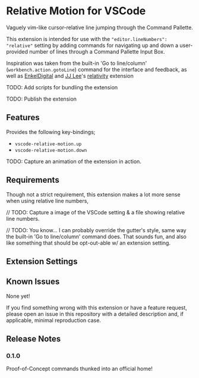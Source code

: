 # Relative Motion for VSCode

Vaguely vim-like cursor-relative line jumping through the Command Pallette.

This extension is intended for use with the `"editor.lineNumbers": "relative"` setting by adding commands for navigating up and down a user-provided number of lines through a Command Pallette Input Box.

Inspiration was taken from the built-in 'Go to line/column' (`workbench.action.gotoLine`) command for the interface and feedback, as well as [EnkelDigital] and [JJ Lee]'s [relativity] extension

[EnkelDigital]: https://github.com/Enkel-Digital/
[JJ Lee]: https://github.com/Jaimeloeuf
[relativity]: https://marketplace.visualstudio.com/items?itemName=EnkelDigital.relativity

TODO: Add scripts for bundling the extension

TODO: Publish the extension

## Features

Provides the following key-bindings;
- `vscode-relative-motion.up`
- `vscode-relative-motion.down`

TODO: Capture an animation of the extension in action.

<!-- \!\[feature X\]\(images/feature-x.png\) -->

## Requirements

Though not a strict requirement, this extension makes a lot more sense when using relative line numbers,

// TODO: Capture a image of the VSCode setting & a file showing relative line numbers.

// TODO: You know... I can probably override the gutter's style, same way the built-in 'Go to line/column' command does. That sounds fun, and also like something that should be opt-out-able w/ an extension setting.

## Extension Settings

<!-- This extension contributes the following settings:

* `myExtension.enable`: Enable/disable this extension.
* `myExtension.thing`: Set to `blah` to do something. -->

## Known Issues

None yet!

If you find something wrong with this extension or have a feature request, please open an issue in this repository with a detailed description and, if applicable, minimal reproduction case.

## Release Notes

### 0.1.0

Proof-of-Concept commands thunked into an official home!
